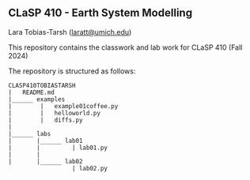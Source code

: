 ## CLaSP 410 - Earth System Modelling

Lara Tobias-Tarsh (laratt@umich.edu)

This repository contains the classwork and lab work for CLaSP 410 (Fall 2024)

The repository is structured as follows:

```
CLASP410TOBIASTARSH
|   README.md
|______ examples
|        |   example01coffee.py
|        |   helloworld.py
|        |   diffs.py
|        
|______ labs
|       |______ lab01
|       |         | lab01.py
|       |
|       |______ lab02
                  | lab02.py
                 

```